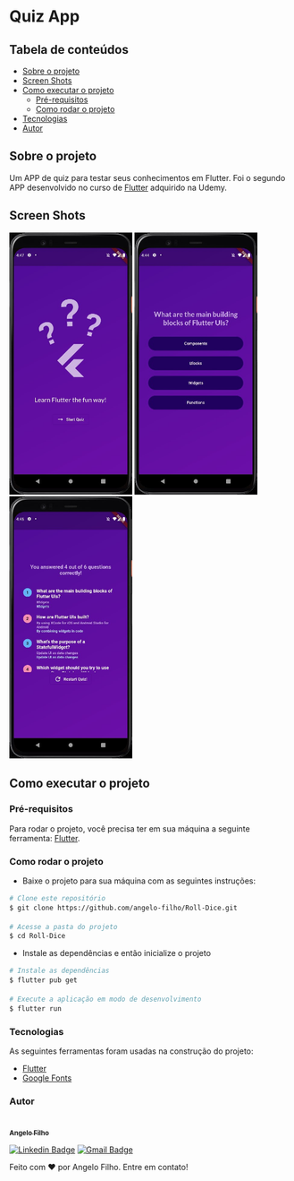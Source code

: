 # Quiz App

## Tabela de conteúdos

- [Sobre o projeto](#sobre-o-projeto)
- [Screen Shots](#screen-shots)
- [Como executar o projeto](#como-executar-o-projeto)
  - [Pré-requisitos](#pré-requisitos)
  - [Como rodar o projeto](#como-rodar-o-projeto)
- [Tecnologias](#tecnologias)
- [Autor](#autor)

## Sobre o projeto

Um APP de quiz para testar seus conhecimentos em Flutter. Foi o segundo APP desenvolvido no curso de [Flutter](https://www.udemy.com/course/learn-flutter-dart-to-build-ios-android-apps/) adquirido na Udemy.

## Screen Shots

<p>
  <img src="./readme_assets/quiz-app-start.jpg" alt="Screen shot do App de Quiz tela de início" title="App de Quiz tela de início" width="220px"/>
  <img src="./readme_assets/quiz-app-question.jpg" alt="Screen shot do App de Quiz tela de início" title="App de Quiz tela de questão" width="220px"/>
  <img src="./readme_assets/quiz-app-results.jpg" alt="Screen shot do App de Quiz tela de resultados" title="App de Quiz tela de resultados" width="220px"/>
  
</p>

## Como executar o projeto

### Pré-requisitos

Para rodar o projeto, você precisa ter em sua máquina a seguinte ferramenta: [Flutter](https://docs.flutter.dev/get-started/install).

### Como rodar o projeto

- Baixe o projeto para sua máquina com as seguintes instruções:

```bash
# Clone este repositório
$ git clone https://github.com/angelo-filho/Roll-Dice.git

# Acesse a pasta do projeto
$ cd Roll-Dice
```

- Instale as dependências e então inicialize o projeto

```bash
# Instale as dependências
$ flutter pub get

# Execute a aplicação em modo de desenvolvimento
$ flutter run
```

### Tecnologias

As seguintes ferramentas foram usadas na construção do projeto:

- [Flutter](https://flutter.dev/)
- [Google Fonts](https://pub.dev/packages/google_fonts)

### Autor

<a href="https://github.com/angelo-filho">
  <img style="border-radius: 50%;" src="https://github.com/angelo-filho.png" width="100px;" alt=""/>
  <br />
  <sub><b>Angelo Filho</b></sub>
</a>

[![Linkedin Badge](https://img.shields.io/badge/-Angelo-blue?style=flat-square&logo=Linkedin&logoColor=white&link=https://www.linkedin.com/in/angelo-filho-4a44a8190/)](https://www.linkedin.com/in/angelo-filho-4a44a8190/)
[![Gmail Badge](https://img.shields.io/badge/-angelo.filho06@gmail.com-c14438?style=flat-square&logo=Gmail&logoColor=white&link=mailto:angelo.filho06@gmail.com)](mailto:angelo.filho06@gmail.com)

Feito com ❤️ por Angelo Filho. Entre em contato!
